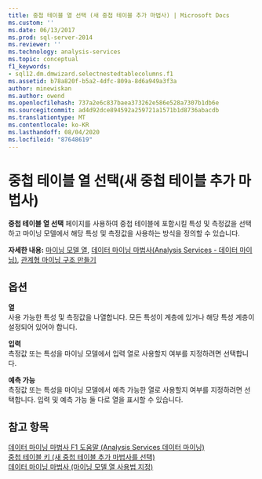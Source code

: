 ```yaml
---
title: 중첩 테이블 열 선택 (새 중첩 테이블 추가 마법사) | Microsoft Docs
ms.custom: ''
ms.date: 06/13/2017
ms.prod: sql-server-2014
ms.reviewer: ''
ms.technology: analysis-services
ms.topic: conceptual
f1_keywords:
- sql12.dm.dmwizard.selectnestedtablecolumns.f1
ms.assetid: b78a820f-b5a2-4dfc-809a-8d6a949a3f3a
author: minewiskan
ms.author: owend
ms.openlocfilehash: 737a2e6c837baea373262e586e528a7307b1db6e
ms.sourcegitcommit: ad4d92dce894592a259721a1571b1d8736abacdb
ms.translationtype: MT
ms.contentlocale: ko-KR
ms.lasthandoff: 08/04/2020
ms.locfileid: "87648619"
---
```

# <a name="select-nested-table-columns-add-new-nested-table-wizard"></a>중첩 테이블 열 선택(새 중첩 테이블 추가 마법사)
  **중첩 테이블 열 선택** 페이지를 사용하여 중첩 테이블에 포함시킬 특성 및 측정값을 선택하고 마이닝 모델에서 해당 특성 및 측정값을 사용하는 방식을 정의할 수 있습니다.  
  
 **자세한 내용:** [마이닝 모델 열](data-mining/mining-model-columns.md), [데이터 마이닝 마법사&#40;Analysis Services - 데이터 마이닝&#41;](data-mining/data-mining-wizard-analysis-services-data-mining.md), [관계형 마이닝 구조 만들기](data-mining/create-a-relational-mining-structure.md)  
  
## <a name="options"></a>옵션  
 **열**  
 사용 가능한 특성 및 측정값을 나열합니다. 모든 특성이 계층에 있거나 해당 특성 계층이 설정되어 있어야 합니다.  
  
 **입력**  
 측정값 또는 특성을 마이닝 모델에서 입력 열로 사용할지 여부를 지정하려면 선택합니다.  
  
 **예측 가능**  
 측정값 또는 특성을 마이닝 모델에서 예측 가능한 열로 사용할지 여부를 지정하려면 선택합니다. 입력 및 예측 가능 둘 다로 열을 표시할 수 있습니다.  
  
## <a name="see-also"></a>참고 항목  
 [데이터 마이닝 마법사 F1 도움말 &#40;Analysis Services 데이터 마이닝&#41;](data-mining-wizard-f1-help-analysis-services-data-mining.md)   
 [중첩 테이블 키 &#40;새 중첩 테이블 추가 마법사를 선택&#41;](select-nested-table-key-add-new-nested-table-wizard.md)   
 [데이터 마이닝 마법사 &#40;마이닝 모델 열 사용법 지정&#41;](specify-mining-model-column-usage-data-mining-wizard.md)  
  
  
